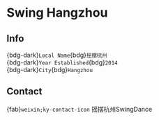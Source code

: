 # Swing Hangzhou

## Info

{bdg-dark}`Local Name`{bdg}`摇摆杭州`  
{bdg-dark}`Year Established`{bdg}`2014`  
{bdg-dark}`City`{bdg}`Hangzhou`  

## Contact

{fab}`weixin;ky-contact-icon` 摇摆杭州SwingDance  
